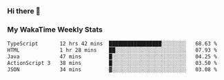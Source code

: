 ### Hi there 👋

<!--
**royschrauwen/royschrauwen** is a ✨ _special_ ✨ repository because its `README.md` (this file) appears on your GitHub profile.

Here are some ideas to get you started:

- 🔭 I’m currently working on ...
- 🌱 I’m currently learning ...
- 👯 I’m looking to collaborate on ...
- 🤔 I’m looking for help with ...
- 💬 Ask me about ...
- 📫 How to reach me: ...
- 😄 Pronouns: ...
- ⚡ Fun fact: ...
-->


### My WakaTime Weekly Stats
<!--START_SECTION:waka-->

```txt
TypeScript       12 hrs 42 mins  █████████████████░░░░░░░░   68.63 %
HTML             1 hr 28 mins    ██░░░░░░░░░░░░░░░░░░░░░░░   07.93 %
Java             47 mins         █░░░░░░░░░░░░░░░░░░░░░░░░   04.25 %
ActionScript 3   38 mins         █░░░░░░░░░░░░░░░░░░░░░░░░   03.50 %
JSON             34 mins         ▓░░░░░░░░░░░░░░░░░░░░░░░░   03.08 %
```

<!--END_SECTION:waka-->
